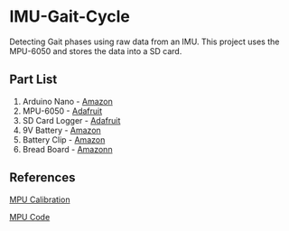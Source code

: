 # IMU-Gait-Cycle
Detecting Gait phases using raw data from an IMU. This project uses the MPU-6050 and stores the data into a SD card.

## Part List
1. Arduino Nano - [Amazon](https://www.amazon.com/ELEGOO-Arduino-ATmega328P-Without-Compatible/dp/B0713XK923)
2. MPU-6050 - [Adafruit](https://www.adafruit.com/product/3886)
3. SD Card Logger - [Adafruit](https://www.adafruit.com/product/254)
4. 9V Battery - [Amazon](https://www.amazon.com/Energizer-E522-Alkaline-battery-later/dp/B00MNRYY0A/ref=sr_1_7crid=VVUIZ2E1DTJA&dchild=1&keywords=9+volt+battery&qid=1584131898&s=hpc&sprefix=9+v%2Caps%2C210&sr=1-7)
5. Battery Clip - [Amazon](https://www.amazon.com/Breadboards-Solderless-Breadboard-Distribution-Connecting/dp/B07DL13RZH/ref=sr_1_3?dchild=1&keywords=breadboard&qid=1609301104&sr=8-3)
6. Bread Board - [Amazonn](https://www.amazon.com/Breadboards-Solderless-Breadboard-Distribution-Connecting/dp/B07DL13RZH/ref=sr_1_3?dchild=1&keywords=breadboard&qid=1609301104&sr=8-3)

## References
[MPU Calibration](https://wired.chillibasket.com/2015/01/calibrating-mpu6050/)

[MPU Code](https://maker.pro/arduino/tutorial/how-to-interface-arduino-and-the-mpu-6050-sensor)
